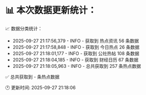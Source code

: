 📊 本次数据更新统计：
==========================

📈 数据分类统计：
- 2025-09-27 21:17:56,379 - INFO - 获取到 热点资讯 56 条数据
- 2025-09-27 21:17:58,848 - INFO - 获取到 今日热点 26 条数据
- 2025-09-27 21:18:01,177 - INFO - 获取到 公社热帖 108 条数据
- 2025-09-27 21:18:04,185 - INFO - 获取到 财经日历 67 条数据
- 2025-09-27 21:18:05,963 - INFO - 总共获取到 257 条热点数据

✅ 总共获取到 - 条热点数据

🕐 更新时间: 2025-09-27 21:18:06
